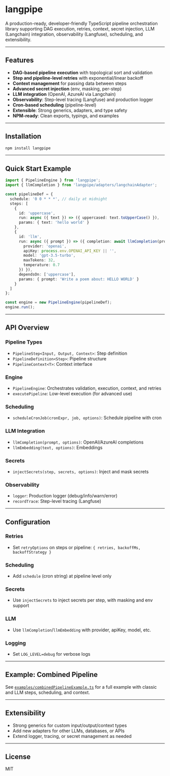 # langpipe

A production-ready, developer-friendly TypeScript pipeline orchestration library supporting DAG execution, retries, context, secret injection, LLM (Langchain) integration, observability (Langfuse), scheduling, and extensibility.

---

## Features
- **DAG-based pipeline execution** with topological sort and validation
- **Step and pipeline-level retries** with exponential/linear backoff
- **Context management** for passing data between steps
- **Advanced secret injection** (env, masking, per-step)
- **LLM integration** (OpenAI, AzureAI via Langchain)
- **Observability**: Step-level tracing (Langfuse) and production logger
- **Cron-based scheduling** (pipeline-level)
- **Extensible**: Strong generics, adapters, and type safety
- **NPM-ready**: Clean exports, typings, and examples

---

## Installation

```bash
npm install langpipe
```

---

## Quick Start Example

```ts
import { PipelineEngine } from 'langpipe';
import { llmCompletion } from 'langpipe/adapters/langchainAdapter';

const pipelineDef = {
  schedule: '0 0 * * *', // daily at midnight
  steps: [
    {
      id: 'uppercase',
      run: async ({ text }) => ({ uppercased: text.toUpperCase() }),
      params: { text: 'hello world' }
    },
    {
      id: 'llm',
      run: async ({ prompt }) => ({ completion: await llmCompletion(prompt, {
        provider: 'openai',
        apiKey: process.env.OPENAI_API_KEY || '',
        model: 'gpt-3.5-turbo',
        maxTokens: 32,
        temperature: 0.7
      }) }),
      dependsOn: ['uppercase'],
      params: { prompt: 'Write a poem about: HELLO WORLD' }
    }
  ]
};

const engine = new PipelineEngine(pipelineDef);
engine.run();
```

---

## API Overview

### Pipeline Types
- `PipelineStep<Input, Output, Context>`: Step definition
- `PipelineDefinition<Step>`: Pipeline structure
- `PipelineContext<T>`: Context interface

### Engine
- `PipelineEngine`: Orchestrates validation, execution, context, and retries
- `executePipeline`: Low-level execution (for advanced use)

### Scheduling
- `scheduleCronJob(cronExpr, job, options)`: Schedule pipeline with cron

### LLM Integration
- `llmCompletion(prompt, options)`: OpenAI/AzureAI completions
- `llmEmbedding(text, options)`: Embeddings

### Secrets
- `injectSecrets(step, secrets, options)`: Inject and mask secrets

### Observability
- `logger`: Production logger (debug/info/warn/error)
- `recordTrace`: Step-level tracing (Langfuse)

---

## Configuration

### Retries
- Set `retryOptions` on steps or pipeline: `{ retries, backoffMs, backoffStrategy }`

### Scheduling
- Add `schedule` (cron string) at pipeline level only

### Secrets
- Use `injectSecrets` to inject secrets per step, with masking and env support

### LLM
- Use `llmCompletion`/`llmEmbedding` with provider, apiKey, model, etc.

### Logging
- Set `LOG_LEVEL=debug` for verbose logs

---

## Example: Combined Pipeline

See [`examples/combinedPipelineExample.ts`](./examples/combinedPipelineExample.ts) for a full example with classic and LLM steps, scheduling, and context.

---

## Extensibility
- Strong generics for custom input/output/context types
- Add new adapters for other LLMs, databases, or APIs
- Extend logger, tracing, or secret management as needed

---

## License
MIT
